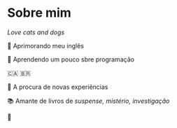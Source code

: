 # Sobre mim 
*Love cats and dogs*

 📌 Aprimorando meu inglês

 📌 Aprendendo um pouco sbre programação

 🇨🇦 🇧🇷
 
 💭 A procura de novas experiẽncias
 
 📚 Amante de livros de *suspense, mistério, investigação*
 
📌
<!--

- 📌:+1:Aprimorando meu inglês:
- 🌱 I’m currently learning ...
- 👯 I’m looking to collaborate on ...
- 🤔 I’m looking for help with ...
- 💬 Ask me about ...
- 📫 How to reach me: ...
- 😄 Pronouns: ...
- ⚡ Fun fact: ...
-->
